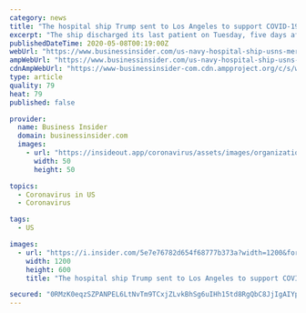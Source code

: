 ```yaml
---
category: news
title: "The hospital ship Trump sent to Los Angeles to support COVID-19 fight stopped taking patients after treating just 77 people"
excerpt: "The ship discharged its last patient on Tuesday, five days after the large hospital ship stopped receiving patients."
publishedDateTime: 2020-05-08T00:19:00Z
webUrl: "https://www.businessinsider.com/us-navy-hospital-ship-usns-mercy-stops-receiving-patients-2020-5"
ampWebUrl: "https://www.businessinsider.com/us-navy-hospital-ship-usns-mercy-stops-receiving-patients-2020-5?amp"
cdnAmpWebUrl: "https://www-businessinsider-com.cdn.ampproject.org/c/s/www.businessinsider.com/us-navy-hospital-ship-usns-mercy-stops-receiving-patients-2020-5?amp"
type: article
quality: 79
heat: 79
published: false

provider:
  name: Business Insider
  domain: businessinsider.com
  images:
    - url: "https://insideout.app/coronavirus/assets/images/organizations/businessinsider.com-50x50.jpg"
      width: 50
      height: 50

topics:
  - Coronavirus in US
  - Coronavirus

tags:
  - US

images:
  - url: "https://i.insider.com/5e7e76782d654f68777b373a?width=1200&format=jpeg"
    width: 1200
    height: 600
    title: "The hospital ship Trump sent to Los Angeles to support COVID-19 fight stopped taking patients after treating just 77 people"

secured: "0RMzK0eqzSZPANPEL6LtNvTm9TCxjZLvkBhSg6uIHh15td8RgQbC8JjIgAIYp/D+O84qM4MgO5k/Y7AVgYLfGaFYoUBbsQjTojcvIquM3Ib9jEAJ3abBw2skqanlCeShdFrpuvEbRuPGOUxGf679CALuatsTc1r27NAWDCVQpSwrzGup1cwCUg5Hl9LL2tBioH6qzw35uYcHC7b2JSs3DZMess3SmtMWh/dBR4efIdCDGBokSm/XNeCV4FrX6Aafc6cgMFqu/gL2azek9RJa5Wpvj99xSaY9GapwZ8S/0ej8xsBrhdyfmQG23eQ8YYUZPoxksbNa9HLhAzFdfN/yAfuvooopXLj9tGRlpxND2u2E7RV0ZG1Q7V2L9BbMWeHQ6ClZRBZNXSv5o9vtmM3+rmJNoiMSeHDpg/Me+XqeDHbjjhlMAi+I7PMSlwF/B1eK+eg6Gf6vkbWNyE4p/qWaA7IKJRRiPP2U+nBuFiBx6iE=;GOSNDm7WCRZeFFk3PKqycQ=="
---
```


